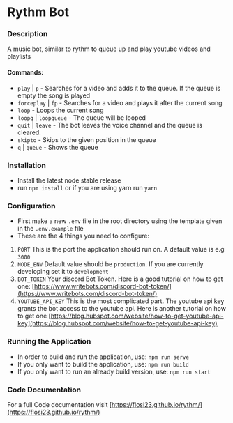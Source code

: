 # Rythm Bot

### Description

A music bot, similar to rythm to queue up and play youtube videos and playlists

#### Commands:

- `play` | `p` - Searches for a video and adds it to the queue. If the queue is empty the song is played
- `forceplay` | `fp` - Searches for a video and plays it after the current song
- `loop` - Loops the current song
- `loopq` | `loopqueue` - The queue will be looped
- `quit` | `leave` - The bot leaves the voice channel and the queue is cleared.
- `skipto` - Skips to the given position in the queue
- `q` | `queue` - Shows the queue

### Installation

- Install the latest node stable release
- run `npm install` or if you are using yarn run `yarn`

### Configuration

- First make a new `.env` file in the root directory using the template given in the `.env.example` file
- These are the 4 things you need to configure: 
1. `PORT` This is the port the application should run on. A default value is e.g `3000`
2. `NODE_ENV` Default value should be `production`. If you are currently developing set it to `development`
3. `BOT_TOKEN` Your discord Bot Token. Here is a good tutorial on how to get one: [https://www.writebots.com/discord-bot-token/](https://www.writebots.com/discord-bot-token/)
4. `YOUTUBE_API_KEY` This is the most complicated part. The youtube api key grants the bot access to the youtube api. Here is another tutorial on how to get one [https://blog.hubspot.com/website/how-to-get-youtube-api-key](https://blog.hubspot.com/website/how-to-get-youtube-api-key)

### Running the Application
- In order to build and run the application, use: `npm run serve`
- If you only want to build the application, use: `npm run build`
- If you only want to run an already build version, use: `npm run start`

### Code Documentation

For a full Code documentation visit [https://flosi23.github.io/rythm/](https://flosi23.github.io/rythm/)
